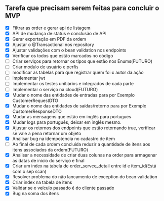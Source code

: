 ## Tarefa que precisam serem feitas para concluir o MVP

- [X]  Filtrar as order e gerar api de listagem
- [X]  API de mudança de status e conclusão de API
- [X]  Gerar exportação em PDF da ordem
- [X]  Ajustar o @Transactional nos repository
- [X]  Ajustar validações com o bean validation nos endpoints
- [X]  Verificar os todos que estão marcados no código
- [ ]  Criar serviços para retornar os tipos que estão nos Enums(FUTURO)
- [ ]  Criar modulo de usuário e perfis
- [ ]  modificar as tabelas para que registrar quem foi o autor da ação
- [ ]  implementar jwt
- [ ]  Implementar os testes unitiários e integrados de cada parte
- [ ]  Implementar o serviço na cloud(FUTURO)
- [X]  Mudar o nome das entidades de entradas para por Exemplo CustomerRequestDTO
- [X]  Mudar o nome das entidades de saídas/retorno para por Exemplo CustomerResponseDTO
- [X]  Mudar as mensagens que estão em inglês para portugues
- [X]  Mudar logs para português, deixar em inglês mesmo.
- [X]  Ajustar os retornos dos endpoints que estão retornando true, verificar se vale a pena retornar um objeto
- [X] Analisar bug na idempotencia no cadastro de item
- [ ] Ao final de cada ordem concluída reduzir a quantidade de itens aos itens associados da ordem(FUTURO)
- [X] Analisar a necessidade de criar duas colunas na order para armagenar as datas de inicio do serviço e final
- [X] Criar um index na tabela de order_servce_detail entre id e item_id(Está com o sep scan)
- [X] Resolver problema do não lancamento de exception do bean validation
- [X] Criar index na tabela de itens
- [X] Validar se o veículo passado é do cliente passado
- [X] Bug na soma dos itens